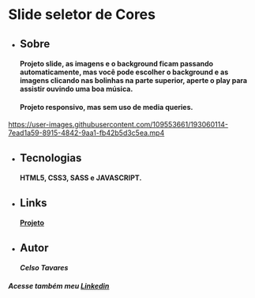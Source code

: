# Slide seletor de Cores

* ## Sobre
    #### Projeto slide, as imagens e o background ficam passando automaticamente, mas você pode escolher o background e as imagens clicando nas bolinhas na parte superior, aperte o play para assistir ouvindo uma boa música.
    #### Projeto responsivo, mas sem uso de media queries.
https://user-images.githubusercontent.com/109553661/193060114-7ead1a59-8915-4842-9aa1-fb42b5d3c5ea.mp4


 
* ## Tecnologias 
    #### HTML5, CSS3, SASS e JAVASCRIPT.
* ## Links
    #### [Projeto](https://slide-seletor-de-cores-rvr6.vercel.app/)
* ## Autor
    #### *Celso Tavares*
   
#####                                           Acesse também meu [Linkedin](https://www.linkedin.com/in/celsotavaresjunior/)
